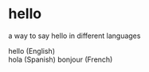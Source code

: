 # hello
a way to say hello in different languages

hello (English)  
hola (Spanish)
bonjour (French) 


